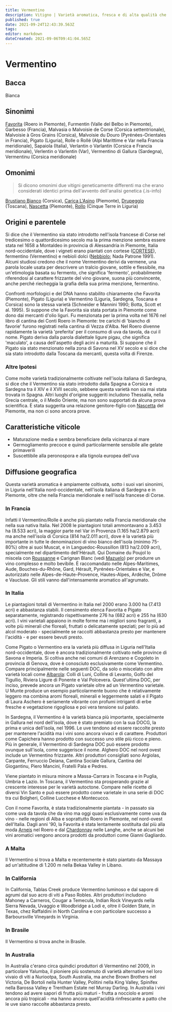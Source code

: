 ```yaml
---
title: Vermentino
description: Vitigno | Varietà aromatica, fresca e di alta qualità che prospera sulle coste liguri, nella Francia meridionale e nelle isole di Corsica e Sardegna.
published: true
date: 2021-09-24T12:43:39.563Z
tags: 
editor: markdown
dateCreated: 2021-09-06T09:41:04.565Z
---
```


# Vermentino

## Bacca
Bianca

## Sinonimi
[Favorita](/vitigni/Italia/favorita) (Roero in Piemonte), Furmentin (Valle del Belbo in Piemonte), Garbesso (Francia), Malvasia o Malvoisie de Corse (Corsica settentrionale), Malvoisie à Gros Grains (Corsica), Malvoisie du Douro (Pyrénées-Orientales in Francia), Pigato (Liguria), Rolle o Rollé (Alpi Marittime e Var nella Francia meridionale), Sapaiola (Italia), Verlantin o Varlantin (Corsica e Francia meridionale), Verlentin o Varlentin (Var), Vermentino di Gallura (Sardegna), Vermentinu (Corsica meridionale)

## Omonimi
> Si dicono omonimi due vitigni geneticamente differenti ma che erano considerati identici prima dell'avvento dell'analisi genetica
{.is-info}

[Brustiano Bianco](/vitigni/brustiano-bianco) (Corsica), [Carica L'Asino](/vitigni/carica-l-asino) (Piemonte), [Drupeggio](/vitigni/drupeggio) (Toscana), [Nascetta](/vitigni/Italia/nascetta) (Piemonte), [Rollo](/vitigni/rollo)  (Cinque Terre in Liguria)

## Origini e parentele
Si dice che il Vermentino sia stato introdotto nell'isola francese di Corse nel tredicesimo o quattordicesimo secolo ma la prima menzione sembra essere stata nel 1658 a Montaldeo in provincia di Alessandria in Piemonte, Italia nord-occidentale, dove i vigneti erano piantati con cortese ([CORTESE](/vitigni/Italia/cortese)), fermentino (Vermentino) e nebioli dolci ([Nebbiolo](/vitigni/Italia/nebbiolo); Nada Patrone 1991). Alcuni studiosi credono che il nome Vermentino derivi da vermene, una parola locale usata per descrivere un tralcio giovane, sottile e flessibile, ma un'etimologia basata su fermento, che significa 'fermento', probabilmente riferendosi al carattere frizzante del vino giovane, suona più convincente, anche perché riecheggia la grafia della sua prima menzione, fermentino.

Confronti morfologici e del DNA hanno stabilito chiaramente che Favorita (Piemonte), Pigato (Liguria) e Vermentino (Liguria, Sardegna, Toscana e Corsica) sono la stessa varietà (Schneider e Mannini 1990; Botta, Scott et al. 1995). Si suppone che la Favorita sia stata portata in Piemonte come dono dai mercanti d'olio liguri. Fu menzionata per la prima volta nel 1676 nel libro di cantina dei Conti Roero in Piemonte: tre carichi di 'biancho di favorie' furono registrati nella cantina di Vezza d'Alba. Nel Roero divenne rapidamente la varietà 'preferita' per il consumo di uva da tavola, da cui il nome. Pigato deriva dalla parola dialettale ligure pigau, che significa 'maculato', a causa dell'aspetto degli acini a maturità. Si suppone che il Pigato sia stato menzionato nella zona di Savona nel XV secolo e si dice che sia stato introdotto dalla Toscana da mercanti, questa volta di Firenze.

### Altre Ipotesi

Come molte varietà tradizionalmente coltivate nell'isola italiana di Sardegna, si dice che il Vermentino sia stato introdotto dalla Spagna a Corsica e Sardegna tra il XIV e il XVII secolo, sebbene questa varietà non sia mai stata trovata in Spagna. Altri luoghi d'origine suggeriti includono Thessalía, nella Grecia centrale, o il Medio Oriente, ma non sono supportati da alcuna prova scientifica. È stata suggerita una relazione genitore-figlio con [Nascetta](/vitigni/Italia/nascetta) del Piemonte, ma non ci sono ancora prove.

## Caratteristiche viticole

- Maturazione media e sembra beneficiare della vicinanza al mare
- Germogliamento precoce e quindi particolarmente sensibile alle gelate primaverili
- Suscettibile alla peronospora e alla tignola europea dell'uva

## Diffusione geografica

Questa varietà aromatica è ampiamente coltivata, sotto i suoi vari sinonimi, in Liguria nell'Italia nord-occidentale, nell'isola italiana di Sardegna e in Piemonte, oltre che nella Francia meridionale e nell'isola francese di Corse.

### In Francia

Infatti il Vermentino/Rolle è anche più piantato nella Francia meridionale che nella sua nativa Italia. Nel 2008 le piantagioni totali ammontavano a 3.453 ha (8.533 acri), la maggior parte nel Var in Provenza (1.165 ha/2.879 acri) ma anche nell'isola di Corsica (814 ha/2.011 acri), dove è la varietà più importante in tutte le denominazioni di vino bianco dell'isola (minimo 75-80%) oltre ai suoi Muscat, e in Languedoc-Roussillon (813 ha/2.009 acri), specialmente nel dipartimento dell'Hérault. Qui Domaine du Poujol lo miscela con [Roussanne](/vitigni/roussanne) e Carignan Blanc (vedi [Mazuelo](/vitigni/Spagna/mazuelo)) per produrre un vino complesso e molto bevibile. È raccomandato nelle Alpes-Maritimes, Aude, Bouches-du-Rhône, Gard, Hérault, Pyrénées-Orientales e Var, e autorizzato nelle Alpes-de-Haute-Provence, Hautes-Alpes, Ardèche, Drôme e Vaucluse. Gli stili vanno dall'intensamente aromatico all'agrumato.

### In Italia

Le piantagioni totali di Vermentino in Italia nel 2000 erano 3.000 ha (7.413 acri) e abbastanza stabili. Il censimento elenca Favorita e Pigato separatamente, registrando rispettivamente 276 ha (682 acri) e 255 ha (630 acri). I vini varietali appaiono in molte forme ma i migliori sono fragranti, a volte più minerali che floreali, fruttati o delicatamente speziati; per lo più ad alcol moderato - specialmente se raccolti abbastanza presto per mantenere l'acidità - e per essere bevuti presto.

Come Pigato o Vermentino era la varietà più diffusa in Liguria nell'Italia nord-occidentale, dove è ancora tradizionalmente coltivato nelle province di Savona e Imperia. Si coltiva anche nei comuni di Arenzano e Cogoleto in provincia di Genova, dove è conosciuto esclusivamente come Vermentino. Compare principalmente nelle seguenti DOC, da solo o miscelato con altre varietà locali come [Albarola](/vitigni/Italia/albarola): Colli di Luni, Colline di Levanto, Golfo del Tigullio, Riviera Ligure di Ponente e Val Polcevera. Quest'ultima DOC, per inciso, prevede ancora un Pigato varietale oltre ad un Vermentino varietale. U Munte produce un esempio particolarmente buono che è relativamente leggero ma combina aromi floreali, minerali e leggermente salati e il Pigato di Laura Aschero è seriamente vibrante con profumi intriganti di erbe fresche e vegetazione rigogliosa e poi vera tensione sul palato.

In Sardegna, il Vermentino è la varietà bianca più importante, specialmente in Gallura nel nord dell'isola, dove è stato premiato con la sua DOCG, la prima e unica dell'isola, nel 1996. Le uve tendono ad essere raccolte presto per mantenere l'acidità ma i vini sono ancora vivaci e di carattere. Produttori come Capichera hanno prodotto con successo uno stile più ricco e pieno. Più in generale, il Vermentino di Sardegna DOC può essere prodotto ovunque sull'isola, come suggerisce il nome. Alghero DOC nel nord ovest include un Vermentino frizzante. Altri produttori consigliati sono Argiolas, Carpante, Ferruccio Deiana, Cantina Sociale Gallura, Cantina del Giogantinu, Piero Mancini, Fratelli Pala e Pedres.

Viene piantato in misura minore a Massa-Carrara in Toscana e in Puglia, Umbria e Lazio. In Toscana, il Vermentino sta prosperando grazie al crescente interesse per le varietà autoctone. Compare nelle ricette di diversi Vin Santo e può essere prodotto come varietale in una serie di DOC tra cui Bolgheri, Colline Lucchese e Montecucco.

Con il nome Favorita, è stata tradizionalmente piantata - in passato sia come uva da tavola che da vino ma oggi quasi esclusivamente come uva da vino - nelle regioni di Alba e soprattutto Roero in Piemonte, nel nord-ovest dell'Italia. Dagli anni '90, la Favorita è stata lentamente sostituita dal più alla moda [Arneis](/vitigni/Italia/arneis) nel Roero e dal [Chardonnay](/vitigni/Francia/chardonnay) nelle Langhe, anche se alcuni bei vini aromatici vengono ancora prodotti da produttori come Gianni Gagliardo.

### A Malta

Il Vermentino si trova a Malta e recentemente è stato piantato da Massaya ad un'altitudine di 1.200 m nella Bekaa Valley in Libano.

### In California

In California, Tablas Creek produce Vermentino luminoso e dal sapore di agrumi dal suo acro di viti a Paso Robles. Altri produttori includono Mahoney a Carneros, Cougar a Temecula, Indian Rock Vineyards nella Sierra Nevada, Uvaggio e Woodbridge a Lodi e, oltre il Golden State, in Texas, chez Raffaldini in North Carolina e con particolare successo a Barboursville Vineyards in Virginia.

### In Brasile

Il Vermentino si trova anche in Brasile.

### In Australia

In Australia c'erano circa quindici produttori di Vermentino nel 2009, in particolare Yalumba, il pioniere più sostenuto di varietà alternative nel loro vivaio di viti a Nuriootpa, South Australia, ma anche Brown Brothers nel Victoria, De Bortoli nella Hunter Valley, Politini nella King Valley, Spinifex nella Barossa Valley e Trentham Estate nel Murray Darling. In Australia i vini tendono ad avere sapori di frutta più maturi - frutta a nocciolo e aromi ancora più tropicali - ma hanno ancora quell'acidità rinfrescante a patto che le uve siano raccolte abbastanza presto.


